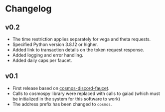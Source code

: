 # Changelog

## v0.2

- The time restriction applies separately for vega and theta requests.
- Specified Python version 3.8.12 or higher.
- Added link to transaction details on the token request response.
- Added logging and error handling.
- Added daily caps per faucet.

## v0.1

- First release based on [cosmos-discord-faucet](https://github.com/c29r3/cosmos-discord-faucet).
- Calls to cosmospy library were replaced with calls to gaiad (which must be initialized in the system for this software to work)
- The address prefix has been changed to `cosmos`.
